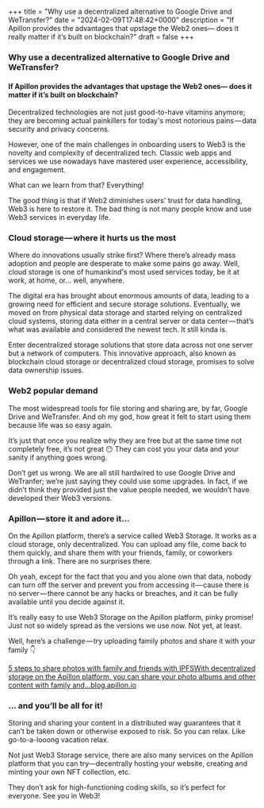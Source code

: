 +++
title = "Why use a decentralized alternative to Google Drive and WeTransfer?"
date = "2024-02-09T17:48:42+0000"
description = "If Apillon provides the advantages that upstage the Web2 ones— does it really matter if it’s built on blockchain?"
draft = false
+++

### Why use a decentralized alternative to Google Drive and WeTransfer?


#### If Apillon provides the advantages that upstage the Web2 ones— does it matter if it’s built on blockchain?


Decentralized technologies are not just good-to-have vitamins anymore; they are becoming actual painkillers for today's most notorious pains — data security and privacy concerns.


However, one of the main challenges in onboarding users to Web3 is the novelty and complexity of decentralized tech. Classic web apps and services we use nowadays have mastered user experience, accessibility, and engagement.


What can we learn from that? Everything!


The good thing is that if Web2 diminishes users' trust for data handling, Web3 is here to restore it. The bad thing is not many people know and use Web3 services in everyday life.


### Cloud storage — where it hurts us the most


Where do innovations usually strike first? Where there’s already mass adoption and people are desperate to make some pains go away. Well, cloud storage is one of humankind's most used services today, be it at work, at home, or… well, anywhere.


​The digital era has brought about enormous amounts of data, leading to a growing need for efficient and secure storage solutions. Eventually, we moved on from physical data storage and started relying on centralized cloud systems, storing data either in a central server or data center — that’s what was available and considered the newest tech. It still kinda is.


Enter decentralized storage solutions that store data across not one server but a network of computers. This innovative approach, also known as blockchain cloud storage or decentralized cloud storage, promises to solve data ownership issues.


### Web2 popular demand


The most widespread tools for file storing and sharing are, by far, Google Drive and WeTransfer. And oh my god, how great it felt to start using them because life was so easy again.


It’s just that once you realize why they are free but at the same time not completely free, it’s not great 😶 They can cost you your data and your sanity if anything goes wrong.


Don’t get us wrong. We are all still hardwired to use Google Drive and WeTranfer; we’re just saying they could use some upgrades. In fact, if we didn’t think they provided just the value people needed, we wouldn’t have developed their Web3 versions.


### Apillon — store it and adore it…


On the Apillon platform, there’s a service called Web3 Storage. It works as a cloud storage, only decentralized. You can upload any file, come back to them quickly, and share them with your friends, family, or coworkers through a link. There are no surprises there.


Oh yeah, except for the fact that you and you alone own that data, nobody can turn off the server and prevent you from accessing it — cause there is no server — there cannot be any hacks or breaches, and it can be fully available until you decide against it.


It’s really easy to use Web3 Storage on the Apillon platform, pinky promise! Just not so widely spread as the versions we use now. Not yet, at least.


Well, here’s a challenge — try uploading family photos and share it with your family 👇

[5 steps to share photos with family and friends with IPFSWith decentralized storage on the Apillon platform, you can share your photo albums and other content with family and…blog.apillon.io](https://blog.apillon.io/5-steps-to-share-photos-with-family-and-friends-with-ipfs-769d45dc8cc8)

### … and you’ll be all for it!


Storing and sharing your content in a distributed way guarantees that it can’t be taken down or otherwise exposed to risk. So you can relax. Like go-to-a-looong vacation relax.


Not just Web3 Storage service, there are also many services on the Apillon platform that you can try—decentrally hosting your website, creating and minting your own NFT collection, etc.


They don’t ask for high-functioning coding skills, so it’s perfect for everyone. See you in Web3!
